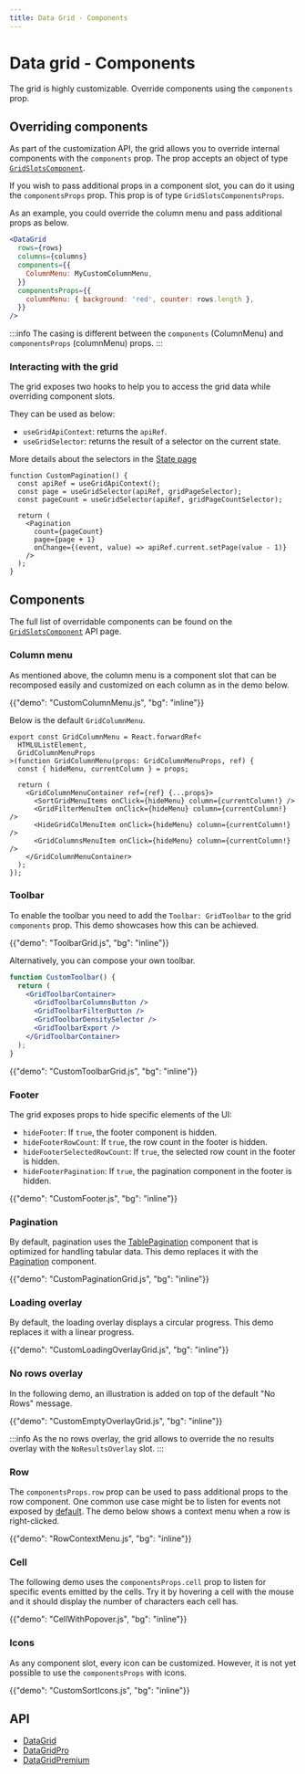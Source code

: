 ```yaml
---
title: Data Grid - Components
---
```


# Data grid - Components

<p class="description">The grid is highly customizable. Override components using the <code>components</code> prop.</p>

## Overriding components

As part of the customization API, the grid allows you to override internal components with the `components` prop.
The prop accepts an object of type [`GridSlotsComponent`](/x/api/data-grid/data-grid/#slots).

If you wish to pass additional props in a component slot, you can do it using the `componentsProps` prop.
This prop is of type `GridSlotsComponentsProps`.

As an example, you could override the column menu and pass additional props as below.

```jsx
<DataGrid
  rows={rows}
  columns={columns}
  components={{
    ColumnMenu: MyCustomColumnMenu,
  }}
  componentsProps={{
    columnMenu: { background: 'red', counter: rows.length },
  }}
/>
```

:::info
The casing is different between the `components` (ColumnMenu) and `componentsProps` (columnMenu) props.
:::

### Interacting with the grid

The grid exposes two hooks to help you to access the grid data while overriding component slots.

They can be used as below:

- `useGridApiContext`: returns the `apiRef`.
- `useGridSelector`: returns the result of a selector on the current state.

More details about the selectors in the [State page](/x/react-data-grid/state/#access-the-state)

```tsx
function CustomPagination() {
  const apiRef = useGridApiContext();
  const page = useGridSelector(apiRef, gridPageSelector);
  const pageCount = useGridSelector(apiRef, gridPageCountSelector);

  return (
    <Pagination
      count={pageCount}
      page={page + 1}
      onChange={(event, value) => apiRef.current.setPage(value - 1)}
    />
  );
}
```

## Components

The full list of overridable components can be found on the [`GridSlotsComponent`](/x/api/data-grid/data-grid/#slots) API page.

### Column menu

As mentioned above, the column menu is a component slot that can be recomposed easily and customized on each column as in the demo below.

{{"demo": "CustomColumnMenu.js", "bg": "inline"}}

Below is the default `GridColumnMenu`.

```tsx
export const GridColumnMenu = React.forwardRef<
  HTMLUListElement,
  GridColumnMenuProps
>(function GridColumnMenu(props: GridColumnMenuProps, ref) {
  const { hideMenu, currentColumn } = props;

  return (
    <GridColumnMenuContainer ref={ref} {...props}>
      <SortGridMenuItems onClick={hideMenu} column={currentColumn!} />
      <GridFilterMenuItem onClick={hideMenu} column={currentColumn!} />
      <HideGridColMenuItem onClick={hideMenu} column={currentColumn!} />
      <GridColumnsMenuItem onClick={hideMenu} column={currentColumn!} />
    </GridColumnMenuContainer>
  );
});
```

### Toolbar

To enable the toolbar you need to add the `Toolbar: GridToolbar` to the grid `components` prop.
This demo showcases how this can be achieved.

{{"demo": "ToolbarGrid.js", "bg": "inline"}}

Alternatively, you can compose your own toolbar.

```jsx
function CustomToolbar() {
  return (
    <GridToolbarContainer>
      <GridToolbarColumnsButton />
      <GridToolbarFilterButton />
      <GridToolbarDensitySelector />
      <GridToolbarExport />
    </GridToolbarContainer>
  );
}
```

{{"demo": "CustomToolbarGrid.js", "bg": "inline"}}

### Footer

The grid exposes props to hide specific elements of the UI:

- `hideFooter`: If `true`, the footer component is hidden.
- `hideFooterRowCount`: If `true`, the row count in the footer is hidden.
- `hideFooterSelectedRowCount`: If `true`, the selected row count in the footer is hidden.
- `hideFooterPagination`: If `true`, the pagination component in the footer is hidden.

{{"demo": "CustomFooter.js", "bg": "inline"}}

### Pagination

By default, pagination uses the [TablePagination](/material-ui/react-pagination/#table-pagination) component that is optimized for handling tabular data.
This demo replaces it with the [Pagination](/material-ui/react-pagination/) component.

{{"demo": "CustomPaginationGrid.js", "bg": "inline"}}

### Loading overlay

By default, the loading overlay displays a circular progress.
This demo replaces it with a linear progress.

{{"demo": "CustomLoadingOverlayGrid.js", "bg": "inline"}}

### No rows overlay

In the following demo, an illustration is added on top of the default "No Rows" message.

{{"demo": "CustomEmptyOverlayGrid.js", "bg": "inline"}}

:::info
As the no rows overlay, the grid allows to override the no results overlay with the `NoResultsOverlay` slot.
:::

### Row

The `componentsProps.row` prop can be used to pass additional props to the row component.
One common use case might be to listen for events not exposed by [default](/x/react-data-grid/events/#catalog-of-events).
The demo below shows a context menu when a row is right-clicked.

{{"demo": "RowContextMenu.js", "bg": "inline"}}

### Cell

The following demo uses the `componentsProps.cell` prop to listen for specific events emitted by the cells.
Try it by hovering a cell with the mouse and it should display the number of characters each cell has.

{{"demo": "CellWithPopover.js", "bg": "inline"}}

### Icons

As any component slot, every icon can be customized. However, it is not yet possible to use the `componentsProps` with icons.

{{"demo": "CustomSortIcons.js", "bg": "inline"}}

## API

- [DataGrid](/x/api/data-grid/data-grid/)
- [DataGridPro](/x/api/data-grid/data-grid-pro/)
- [DataGridPremium](/x/api/data-grid/data-grid-premium/)
